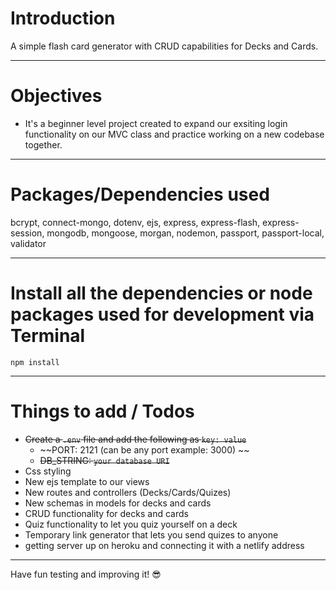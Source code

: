# Introduction

A simple flash card generator with CRUD capabilities for Decks and Cards.

---

# Objectives

- It's a beginner level project created to expand our exsiting login functionality on our MVC class and practice working on a new codebase together.

---

# Packages/Dependencies used

bcrypt, connect-mongo, dotenv, ejs, express, express-flash, express-session, mongodb, mongoose, morgan, nodemon, passport, passport-local, validator

---

# Install all the dependencies or node packages used for development via Terminal

`npm install`

---

# Things to add / Todos

- ~~Create a `.env` file and add the following as `key: value`~~
  - ~~PORT: 2121 (can be any port example: 3000) ~~
  - ~~DB_STRING: `your database URI`~~
- Css styling
- New ejs template to our views
- New routes and controllers (Decks/Cards/Quizes)
- New schemas in models for decks and cards
- CRUD functionality for decks and cards
- Quiz functionality to let you quiz yourself on a deck
- Temporary link generator that lets you send quizes to anyone
- getting server up on heroku and connecting it with a netlify address

---

Have fun testing and improving it! 😎
